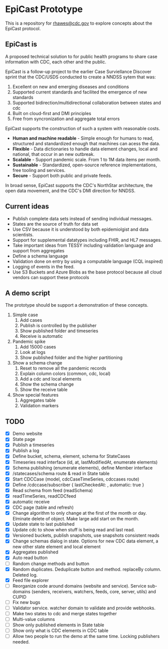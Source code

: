 # EpiCast Prototype

This is a repository for rhawes@cdc.gov to explore concepts about the EpiCast protocol.

## EpiCast is

A proposed technical solution to for public health programs to share case information with CDC, each other and the public.

EpiCast is a follow-up project to the earlier Case Surviellance Discover sprint that the CDC/USDS conducted to create a NNDSS sytem that was:

1. Excellent on new and emerging diseases and conditions
2. Supported current standards and facilited the emergence of new standards
3. Supported bidirection/multidirectional collaboration between states and cdc
4. Built on cloud-first and DMI principles
5. Free from syncronization and aggregate total errors

EpiCast supports the construction of such a system with reasonable costs.

* **Human and machine readable** - Simple enough for humans to read, structured and standardized enough that machines can acess the data.
* **Flexible** - Data dictionaries to handle data element changes, local and national, that occur in an new outbreak.
* **Scalable** - Support pandemic scale. From 1 to 1M data items per month.
* **Sustainable** - Standardized, open-source reference implementations, free tooling and services.
* **Secure** - Support both public and private feeds.

In broad sense, EpiCast supports the CDC's NorthStar architecture, the open data movement, and the CDC's DMI direction for NNDSS.

## Current ideas

* Publish complete data sets instead of sending individual messages.
* States are the source of truth for data set
* Use CSV because it is understood by both epidemiolgist and data scientists.
* Support for supplemental datatypes including FHIR, and HL7 messages.
* Take important ideas from TESSY including validation language and support from aggregates
* Define a schema language
* Validation done on entry by using a computable language (CQL inspired)
* Logging of events in the feed.
* Use S3 Buckets and Azure Blobs as the base protocol because all cloud vendors can support these protocols

## A demo script

The prototype should be support a demonstration of these concepts.

1. Simple case
    1. Add cases
    2. Publish is controlled by the publisher
    3. Show published folder and timeseries
    4. Receive is automatic
2. Pandemic spike
    1. Add 15000 cases
    2. Look at logs
    3. Show published folder and the higher partitioning
3. Show a schema change
    1. Reset to remove all the pandemic records
    2. Explain column colors (common, cdc, local)
    3. Add a cdc and local elements
    4. Show the schema change
    5. Show the receive table
4. Show special features
    1. Aggregates table
    2. Validation markers

## TODO

* [x] Demo website
* [x] State page
* [x] Publish a timeseries
* [x] Publish a log
* [x] Define bucket, schema, element, schema for StateCases
* [x] Timeseries read interface (id, at, lastModifiedAt, enumerate elements)
* [x] Schema publishing (enumerate elements), define Member interface
* [x] /statecases/schema route & read in State table
* [x] Start CDCCase (model, cdcCaseTimeSeries, cdccases route)
* [x] Define /cdccase/subscriber { lastCheckedAt: , automatic: true }
* [x] Read schema from feed (readSchema)
* [x] readTimeSeries, readCDCfeed
* [x] automatic receive
* [x] CDC page (table and refresh)
* [x] Change algorithm to only change at the first of the month or day. Elminate delete of object. Make large add start on the month.
* [x] Update state to last published
* [x] Update cdc to show when stuff is being read and last read.
* [x] Versioned buckets, publish snapshots, use snapshots consistent reads
* [x] Change schemas dialog in state. Options for new CDC data element, a new other state element and local element
* [x] Aggregates published
* [x] Auto read button
* [ ] Random change methods and button
* [x] Random duplicates. Deduplicate button and method. replaceBy column. Deleted log.
* [x] Feed file explorer
* [ ] Reorganize code around domains (website and service). Service sub-domains (senders, receivers, watchers, feeds, core, server, utils) and CUPID
* [ ] Fix new bugs
* [ ] Validator service. watcher domain to validate and provide webhooks.
* [ ] Make two states to cdc and merge states together
* [ ] Multi-value columns
* [ ] Show only published elements in State table
* [ ] Show only what is CDC elements in CDC table
* [ ] Allow two people to run the demo at the same time. Locking publishers needed.
